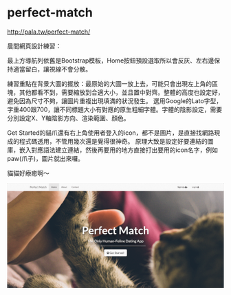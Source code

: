 # perfect-match

http://pala.tw/perfect-match/

晨間網頁設計練習：

最上方導航列依舊是Bootstrap模板，Home按鈕預設選取所以會反灰、左右邊保持適當留白，讓視線不會分散。

練習重點在背景大圖的擺放：最原始的大圖一放上去，可能只會出現左上角的區塊，其他都看不到，需要縮放到合適大小，並且置中對齊。整體的高度也設定好，避免因為尺寸不夠，讓圖片重複出現填滿的狀況發生。
選用Google的Lato字型，字重400跟700，讓不同標題大小有對應的原生粗細字體。字體的陰影設定，需要分別設定X、Y軸陰影方向、渲染範圍、顏色。

Get Started的貓爪還有右上角使用者登入的icon，都不是圖片，是直接找網路現成的程式碼透用，不管用幾次還是覺得很神奇。
原理大致是設定好要連結的圖庫，嵌入對應語法建立連結，然後再要用的地方直接打出要用的icon名字，例如paw(爪子)，圖片就出來囉。

貓貓好療癒啊～

![](https://raw.githubusercontent.com/hipala/perfect-match/gh-pages/perfect-match-screenshot.png?raw=true)
